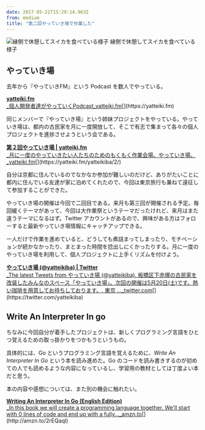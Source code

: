 ```yaml
---
date: 2017-05-21T15:29:14.963Z
from: medium
title: "第二回やっていき場で作業した"
---
```


![縁側で休憩してスイカを食べている様子](https://cdn-images-1.medium.com/max/800/1*0lY2OAVncNoxc76w56JWKg.png)
縁側で休憩してスイカを食べている様子

## やっていき場

去年から『やっていきFM』という Podcast を数人でやっている。

[**yatteiki.fm**  
_個人開発者達がやっていくPodcast_yatteiki.fm](https://yatteiki.fm "https://yatteiki.fm")[](https://yatteiki.fm)

同じメンバーで『やっていき場』という姉妹プロジェクトをやっている。やっていき場は、都内の古民家を月に一度開放して、そこで有志で集まって各々の個人プロジェクトを進捗させようという会である。

[**第２回やっていき場 | yatteiki.fm**  
_月に一度のやっていきたい人たちのためのもくもく作業会場、やっていき場。_yatteiki.fm](https://yatteiki.fm/yatteikiba/2/ "https://yatteiki.fm/yatteikiba/2/")[](https://yatteiki.fm/yatteikiba/2/)

自分は京都に住んでいるのでなかなか参加が難しいのだけど、ありがたいことに都内に住んでいる友達が家に泊めてくれたので、今回は東京旅行も兼ねて遠征して参加することができた。

やっていき場の開催は今回で二回目である。来月も第三回が開催される予定。毎回緩くテーマがあって、今回は大作業祭というテーマだったけれど、来月はまた違うテーマになるはず。Twitter アカウントがあるので、興味がある方はフォローすると最新やっていき場情報にキャッチアップできる。

一人だけで作業を進めていると、どうしても煮詰まってしまったり、モチベーションが続かなかったり、まとまった時間を捻出しにくかったりする。月に一度のやっていき場を利用して、個人プロジェクトに上手くリズムを付けよう。

[**やっていき場 (@yatteikiba) | Twitter**  
_The latest Tweets from やっていき場 (@yatteikiba). 板橋区下赤塚の古民家を改装したみんなのスペース「やっていき場」。次回の開催は5月20日(土)です。熱い珈琲を用意してお待ちしております。. 東京 …_twitter.com](https://twitter.com/yatteikiba "https://twitter.com/yatteikiba")[](https://twitter.com/yatteikiba)

## Write An Interpreter In go

ちなみに今回自分が着手したプロジェクトは、新しくプログラミング言語をひとつ覚えるための取っ掛かりをつかもうというもの。

具体的には、Go というプログラミング言語を覚えるために、_Write An Interpreter In Go_ という本を読み進めた。Go のコードを読み書きするのが初めての人でも読めるような内容になっているし、学習用の教材としては丁度よい本だと思う。

本の内容や感想については、また別の機会に触れたい。

[**Writing An Interpreter In Go (English Edition)**  
_In this book we will create a programming language together. We'll start with 0 lines of code and end up with a fully…_amzn.to](http://amzn.to/2rEQaql "http://amzn.to/2rEQaql")[](http://amzn.to/2rEQaql)
